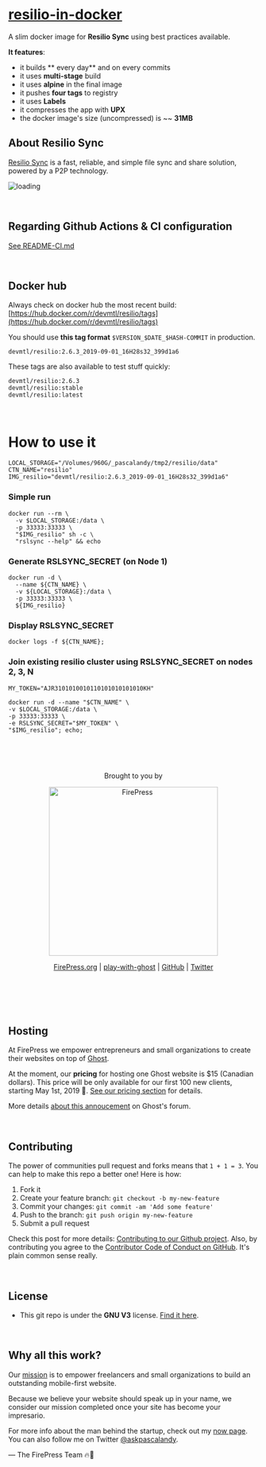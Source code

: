 # [resilio-in-docker](https://github.com/firepress-org/resilio-in-docker)

A slim docker image for **Resilio Sync** using best practices available.

**It features**:

- it builds ** every day** and on every commits
- it uses **multi-stage** build
- it uses **alpine** in the final image
- it pushes **four tags** to registry
- it uses **Labels**
- it compresses the app with **UPX**
- the docker image's size (uncompressed) is ~~ **31MB**

## About Resilio Sync

[Resilio Sync](https://www.resilio.com/connect/) is a fast, reliable, and simple file sync and share solution, powered by a P2P technology.

![loading](https://user-images.githubusercontent.com/6694151/64082499-f4e50800-ccdd-11e9-827c-66dfb380a321.gif)

<br>

## Regarding Github Actions & CI configuration

[See README-CI.md](./README-CI.md)

<br>

## Docker hub

Always check on docker hub the most recent build:<br>
[https://hub.docker.com/r/devmtl/resilio/tags](https://hub.docker.com/r/devmtl/resilio/tags)

You should use **this tag format** `$VERSION_$DATE_$HASH-COMMIT` in production.

```
devmtl/resilio:2.6.3_2019-09-01_16H28s32_399d1a6
```

These tags are also available to test stuff quickly:

```
devmtl/resilio:2.6.3
devmtl/resilio:stable
devmtl/resilio:latest
```

<br>


# How to use it

```
LOCAL_STORAGE="/Volumes/960G/_pascalandy/tmp2/resilio/data"
CTN_NAME="resilio"
IMG_resilio="devmtl/resilio:2.6.3_2019-09-01_16H28s32_399d1a6"
```

### Simple run

```
docker run --rm \
  -v $LOCAL_STORAGE:/data \
  -p 33333:33333 \
  "$IMG_resilio" sh -c \
  "rslsync --help" && echo

```

### Generate RSLSYNC_SECRET (on Node 1)

```
docker run -d \
  --name ${CTN_NAME} \
  -v ${LOCAL_STORAGE}:/data \
  -p 33333:33333 \
  ${IMG_resilio}
```

### Display RSLSYNC_SECRET

```
docker logs -f ${CTN_NAME};
```

### Join existing resilio cluster using RSLSYNC_SECRET on nodes 2, 3, N

```
MY_TOKEN="AJR3101010010110101010101010KH"

docker run -d --name "$CTN_NAME" \
-v $LOCAL_STORAGE:/data \
-p 33333:33333 \
-e RSLSYNC_SECRET="$MY_TOKEN" \
"$IMG_resilio"; echo;
```

<br>

&nbsp;

<p align="center">
    Brought to you by
</p>

<p align="center">
  <a href="https://firepress.org/">
    <img src="https://user-images.githubusercontent.com/6694151/50166045-2cc53000-02b4-11e9-8f7f-5332089ec331.jpg" width="340px" alt="FirePress" />
  </a>
</p>

<p align="center">
    <a href="https://firepress.org/">FirePress.org</a> |
    <a href="https://play-with-ghost.com/">play-with-ghost</a> |
    <a href="https://github.com/firepress-org/">GitHub</a> |
    <a href="https://twitter.com/askpascalandy">Twitter</a>
    <br /> <br />
</p>

&nbsp;

<br>

## Hosting

At FirePress we empower entrepreneurs and small organizations to create their websites on top of [Ghost](https://firepress.org/en/faq/#what-is-ghost).

At the moment, our **pricing** for hosting one Ghost website is $15 (Canadian dollars). This price will be only available for our first 100 new clients, starting May 1st, 2019 🙌. [See our pricing section](https://firepress.org/en/pricing/) for details.

More details [about this annoucement](https://forum.ghost.org/t/host-your-ghost-website-on-firepress/7092/1) on Ghost's forum.

<br>

## Contributing

The power of communities pull request and forks means that `1 + 1 = 3`. You can help to make this repo a better one! Here is how:

1. Fork it
2. Create your feature branch: `git checkout -b my-new-feature`
3. Commit your changes: `git commit -am 'Add some feature'`
4. Push to the branch: `git push origin my-new-feature`
5. Submit a pull request

Check this post for more details: [Contributing to our Github project](https://pascalandy.com/blog/contributing-to-our-github-project/). Also, by contributing you agree to the [Contributor Code of Conduct on GitHub](https://pascalandy.com/blog/contributor-code-of-conduct-on-github/). It's plain common sense really.

<br>

## License

- This git repo is under the **GNU V3** license. [Find it here](https://github.com/pascalandy/GNU-GENERAL-PUBLIC-LICENSE/blob/master/LICENSE.md).

<br>

## Why all this work?

Our [mission](https://firepress.org/en/our-mission/) is to empower freelancers and small organizations to build an outstanding mobile-first website.

Because we believe your website should speak up in your name, we consider our mission completed once your site has become your impresario.

For more info about the man behind the startup, check out my [now page](https://pascalandy.com/blog/now/). You can also follow me on Twitter [@askpascalandy](https://twitter.com/askpascalandy).

— The FirePress Team 🔥📰